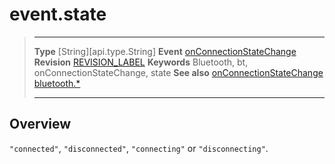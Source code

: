 # event.state

> --------------------- ------------------------------------------------------------------------------------------
> __Type__              [String][api.type.String]
> __Event__             [onConnectionStateChange](/plugin.bluetooth.type.Gatt.event.onConnectionStateChange.md)
> __Revision__          [REVISION_LABEL](REVISION_URL)
> __Keywords__          Bluetooth, bt, onConnectionStateChange, state
> __See also__          [onConnectionStateChange](/plugin.bluetooth.type.Gatt.event.onConnectionStateChange.md)
>						[bluetooth.*](/plugin.bluetooth.md)
> --------------------- ------------------------------------------------------------------------------------------

## Overview

`"connected"`, `"disconnected"`, `"connecting"` or `"disconnecting"`.